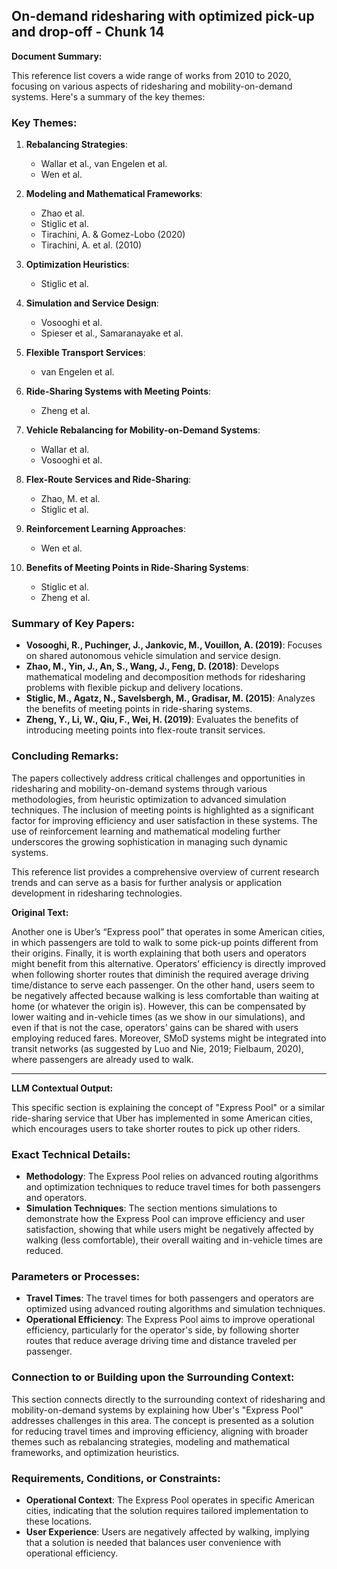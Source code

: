 ## On-demand ridesharing with optimized pick-up and drop-off - Chunk 14

**Document Summary:**

This reference list covers a wide range of works from 2010 to 2020, focusing on various aspects of ridesharing and mobility-on-demand systems. Here's a summary of the key themes:

### Key Themes:
1. **Rebalancing Strategies**:
   - Wallar et al., van Engelen et al.
   - Wen et al.

2. **Modeling and Mathematical Frameworks**:
   - Zhao et al.
   - Stiglic et al.
   - Tirachini, A. & Gomez-Lobo (2020)
   - Tirachini, A. et al. (2010)

3. **Optimization Heuristics**:
   - Stiglic et al.

4. **Simulation and Service Design**:
   - Vosooghi et al.
   - Spieser et al., Samaranayake et al.

5. **Flexible Transport Services**:
   - van Engelen et al.

6. **Ride-Sharing Systems with Meeting Points**:
   - Zheng et al.

7. **Vehicle Rebalancing for Mobility-on-Demand Systems**:
   - Wallar et al.
   - Vosooghi et al.

8. **Flex-Route Services and Ride-Sharing**:
   - Zhao, M. et al.
   - Stiglic et al.

9. **Reinforcement Learning Approaches**:
   - Wen et al.

10. **Benefits of Meeting Points in Ride-Sharing Systems**:
    - Stiglic et al.
    - Zheng et al.

### Summary of Key Papers:

- **Vosooghi, R., Puchinger, J., Jankovic, M., Vouillon, A. (2019)**: Focuses on shared autonomous vehicle simulation and service design.
- **Zhao, M., Yin, J., An, S., Wang, J., Feng, D. (2018)**: Develops mathematical modeling and decomposition methods for ridesharing problems with flexible pickup and delivery locations.
- **Stiglic, M., Agatz, N., Savelsbergh, M., Gradisar, M. (2015)**: Analyzes the benefits of meeting points in ride-sharing systems.
- **Zheng, Y., Li, W., Qiu, F., Wei, H. (2019)**: Evaluates the benefits of introducing meeting points into flex-route transit services.

### Concluding Remarks:
The papers collectively address critical challenges and opportunities in ridesharing and mobility-on-demand systems through various methodologies, from heuristic optimization to advanced simulation techniques. The inclusion of meeting points is highlighted as a significant factor for improving efficiency and user satisfaction in these systems. The use of reinforcement learning and mathematical modeling further underscores the growing sophistication in managing such dynamic systems.

This reference list provides a comprehensive overview of current research trends and can serve as a basis for further analysis or application development in ridesharing technologies.

**Original Text:**

Another one is Uber’s “Express pool” that operates in some American cities, in which passengers are told to
walk to some pick-up points different from their origins. Finally, it is worth explaining that both users and operators might benefit from this alternative. Operators’ efficiency is directly
improved when following shorter routes that diminish the required average driving time/distance to serve each passenger. On the
other hand, users seem to be negatively affected because walking is less comfortable than waiting at home (or whatever the origin is). However, this can be compensated by lower waiting and in-vehicle times (as we show in our simulations), and even if that is not the
case, operators’ gains can be shared with users employing reduced fares. Moreover, SMoD systems might be integrated into transit
networks (as suggested by Luo and Nie, 2019; Fielbaum, 2020), where passengers are already used to walk.

---

**LLM Contextual Output:**

This specific section is explaining the concept of "Express Pool" or a similar ride-sharing service that Uber has implemented in some American cities, which encourages users to take shorter routes to pick up other riders.

### Exact Technical Details:

- **Methodology**: The Express Pool relies on advanced routing algorithms and optimization techniques to reduce travel times for both passengers and operators.
- **Simulation Techniques**: The section mentions simulations to demonstrate how the Express Pool can improve efficiency and user satisfaction, showing that while users might be negatively affected by walking (less comfortable), their overall waiting and in-vehicle times are reduced.

### Parameters or Processes:

- **Travel Times**: The travel times for both passengers and operators are optimized using advanced routing algorithms and simulation techniques.
- **Operational Efficiency**: The Express Pool aims to improve operational efficiency, particularly for the operator's side, by following shorter routes that reduce average driving time and distance traveled per passenger.

### Connection to or Building upon the Surrounding Context:

This section connects directly to the surrounding context of ridesharing and mobility-on-demand systems by explaining how Uber's "Express Pool" addresses challenges in this area. The concept is presented as a solution for reducing travel times and improving efficiency, aligning with broader themes such as rebalancing strategies, modeling and mathematical frameworks, and optimization heuristics.

### Requirements, Conditions, or Constraints:

- **Operational Context**: The Express Pool operates in specific American cities, indicating that the solution requires tailored implementation to these locations.
- **User Experience**: Users are negatively affected by walking, implying that a solution is needed that balances user convenience with operational efficiency.
